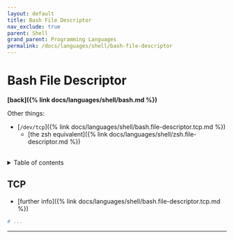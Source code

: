 ```yaml
---
layout: default
title: Bash File Descriptor
nav_exclude: true
parent: Shell
grand_parent: Programming Languages
permalink: /docs/languages/shell/bash-file-descriptor
---
```


# Bash File Descriptor

__[back]({% link docs/languages/shell/bash.md %})__

Other things:
- [`/dev/tcp`]({% link docs/languages/shell/bash.file-descriptor.tcp.md %})
  - [the zsh equivalent]({% link docs/languages/shell/zsh.file-descriptor.md %})

<br/>
<details markdown="block">
  <summary>
    Table of contents
  </summary>
  {: .text-delta }
1. TOC
{:toc}
</details>


## TCP

- [further info]({% link docs/languages/shell/bash.file-descriptor.tcp.md %})

```bash
# ...
```

----

[^1]: [...](https://www.google.com)

